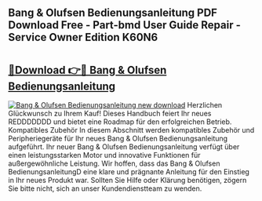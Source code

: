 ## Bang & Olufsen Bedienungsanleitung PDF Download Free - Part-bmd User Guide Repair - Service Owner Edition K60N6

# <h2><a href="http://df52ibz.blite.top/?on=Bang+%26+Olufsen+Bedienungsanleitung">🔗Download 👉🔴 Bang & Olufsen Bedienungsanleitung</a></h2>

[![Bang & Olufsen Bedienungsanleitung new download](https://i.imgur.com/lujVjoI.png)](http://df52ibz.blite.top/?on=Bang+%26+Olufsen+Bedienungsanleitung)
Herzlichen Glückwunsch zu Ihrem Kauf! Dieses Handbuch feiert Ihr neues REDDDDDDD und bietet eine Roadmap für den erfolgreichen Betrieb. Kompatibles Zubehör In diesem Abschnitt werden kompatibles Zubehör und Peripheriegeräte für Ihr neues Bang & Olufsen Bedienungsanleitung aufgeführt. Ihr neuer Bang & Olufsen Bedienungsanleitung verfügt über einen leistungsstarken Motor und innovative Funktionen für außergewöhnliche Leistung. Wir hoffen, dass das Bang & Olufsen BedienungsanleitungD eine klare und prägnante Anleitung für den Einstieg in Ihr neues Produkt war. Sollten Sie Hilfe oder Klärung benötigen, zögern Sie bitte nicht, sich an unser Kundendienstteam zu wenden.
